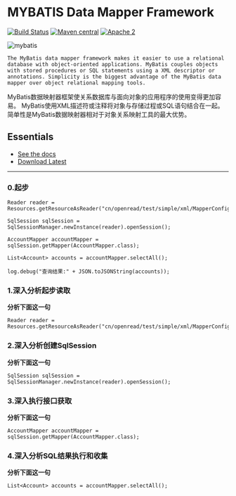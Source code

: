 MYBATIS Data Mapper Framework
=============================

[![Build Status](https://travis-ci.org/mybatis/mybatis-3.svg?branch=master)](https://travis-ci.org/mybatis/mybatis-3)
[![Maven central](https://maven-badges.herokuapp.com/maven-central/org.mybatis/mybatis/badge.svg)](https://maven-badges.herokuapp.com/maven-central/org.mybatis/mybatis)
[![Apache 2](http://img.shields.io/badge/license-Apache%202-red.svg)](http://www.apache.org/licenses/LICENSE-2.0)

![mybatis](http://mybatis.github.io/images/mybatis-logo.png)


`The MyBatis data mapper framework makes it easier to use a relational database with object-oriented applications. MyBatis couples objects with stored procedures or SQL statements using a XML descriptor or annotations. Simplicity is the biggest advantage of the MyBatis data mapper over object relational mapping tools.`


MyBatis数据映射器框架使关系数据库与面向对象的应用程序的使用变得更加容易。 MyBatis使用XML描述符或注释将对象与存储过程或SQL语句结合在一起。 简单性是MyBatis数据映射器相对于对象关系映射工具的最大优势。

Essentials
----------

* [See the docs](http://mybatis.github.io/mybatis-3)
* [Download Latest](https://github.com/mybatis/mybatis-3/releases)


------------

### 0.起步

```
Reader reader = Resources.getResourceAsReader("cn/openread/test/simple/xml/MapperConfig.xml");

SqlSession sqlSession = SqlSessionManager.newInstance(reader).openSession();

AccountMapper accountMapper = sqlSession.getMapper(AccountMapper.class);

List<Account> accounts = accountMapper.selectAll();

log.debug("查询结果:" + JSON.toJSONString(accounts));
```
### 1.深入分析起步读取
**分析下面这一句**
```
Reader reader = Resources.getResourceAsReader("cn/openread/test/simple/xml/MapperConfig.xml");
```

### 2.深入分析创建SqlSession
**分析下面这一句**
```
SqlSession sqlSession = SqlSessionManager.newInstance(reader).openSession();
```
### 3.深入执行接口获取
**分析下面这一句**
```
AccountMapper accountMapper = sqlSession.getMapper(AccountMapper.class);
```
### 4.深入分析SQL结果执行和收集
**分析下面这一句**
```
List<Account> accounts = accountMapper.selectAll();
```
